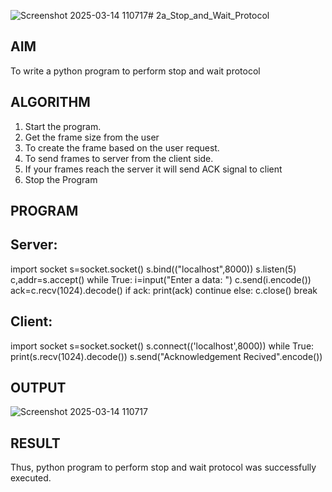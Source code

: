 ![Screenshot 2025-03-14 110717](https://github.com/user-attachments/assets/7e9522d3-fa0c-4783-a924-12f0f8974abe)# 2a_Stop_and_Wait_Protocol
## AIM 
To write a python program to perform stop and wait protocol
## ALGORITHM
1. Start the program.
2. Get the frame size from the user
3. To create the frame based on the user request.
4. To send frames to server from the client side.
5. If your frames reach the server it will send ACK signal to client
6. Stop the Program
## PROGRAM

## Server:

import socket 
s=socket.socket()
s.bind(("localhost",8000)) 
s.listen(5) 
c,addr=s.accept() 
while True: 
    i=input("Enter a data: ") 
    c.send(i.encode()) 
    ack=c.recv(1024).decode() 
    if ack: 
        print(ack) 
        continue 
    else: 
        c.close() 
        break 

## Client:

 import socket 
s=socket.socket() 
s.connect(('localhost',8000)) 
while True: 
    print(s.recv(1024).decode()) 
    s.send("Acknowledgement Recived".encode()) 
 
## OUTPUT

![Screenshot 2025-03-14 110717](https://github.com/user-attachments/assets/14a75a93-5342-4753-8c39-4ebe30deec9c)

## RESULT

Thus, python program to perform stop and wait protocol was successfully executed.
